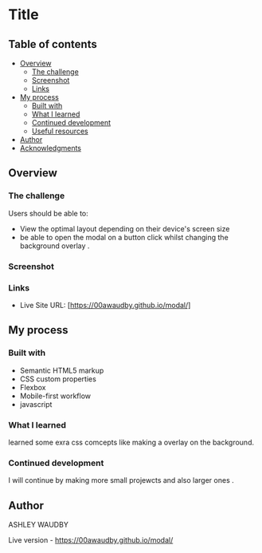 # Title
 

## Table of contents

- [Overview](#overview)
  - [The challenge](#the-challenge)
  - [Screenshot](#screenshot)
  - [Links](#links)
- [My process](#my-process)
  - [Built with](#built-with)
  - [What I learned](#what-i-learned)
  - [Continued development](#continued-development)
  - [Useful resources](#useful-resources)
- [Author](#author)
- [Acknowledgments](#acknowledgments)



## Overview

### The challenge

Users should be able to:

- View the optimal layout depending on their device's screen size
- be able to open the modal on a button click whilst changing the background overlay .

### Screenshot









### Links


- Live Site URL: [https://00awaudby.github.io/modal/]

## My process

### Built with

- Semantic HTML5 markup
- CSS custom properties
- Flexbox
- Mobile-first workflow
- javascript


### What I learned

learned some exra css comcepts like making a overlay on the background.


### Continued development

I will continue by making more small projewcts and also larger ones .


## Author
 ASHLEY WAUDBY








Live version - https://00awaudby.github.io/modal/

